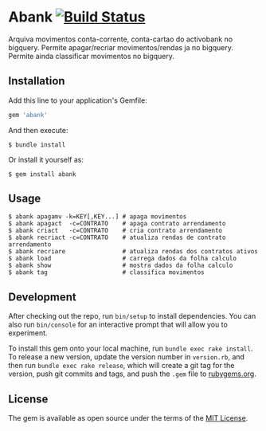 # Abank [![Build Status](https://travis-ci.com/hernanirvaz/abank.svg?branch=master)](https://travis-ci.com/hernanirvaz/abank)

Arquiva movimentos conta-corrente, conta-cartao do activobank no bigquery. Permite apagar/recriar movimentos/rendas ja no bigquery. Permite ainda classificar movimentos no bigquery.

## Installation

Add this line to your application's Gemfile:

```ruby
gem 'abank'
```

And then execute:

    $ bundle install

Or install it yourself as:

    $ gem install abank

## Usage

    $ abank apagamv -k=KEY[,KEY...] # apaga movimentos
    $ abank apagact  -c=CONTRATO    # apaga contrato arrendamento
    $ abank criact   -c=CONTRATO    # cria contrato arrendamento
    $ abank recriact -c=CONTRATO    # atualiza rendas de contrato arrendamento
    $ abank recriare                # atualiza rendas dos contratos ativos
    $ abank load                    # carrega dados da folha calculo
    $ abank show                    # mostra dados da folha calculo
    $ abank tag                     # classifica movimentos

## Development

After checking out the repo, run `bin/setup` to install dependencies. You can also run `bin/console` for an interactive prompt that will allow you to experiment.

To install this gem onto your local machine, run `bundle exec rake install`. To release a new version, update the version number in `version.rb`, and then run `bundle exec rake release`, which will create a git tag for the version, push git commits and tags, and push the `.gem` file to [rubygems.org](https://rubygems.org).

## License

The gem is available as open source under the terms of the [MIT License](https://opensource.org/licenses/MIT).
